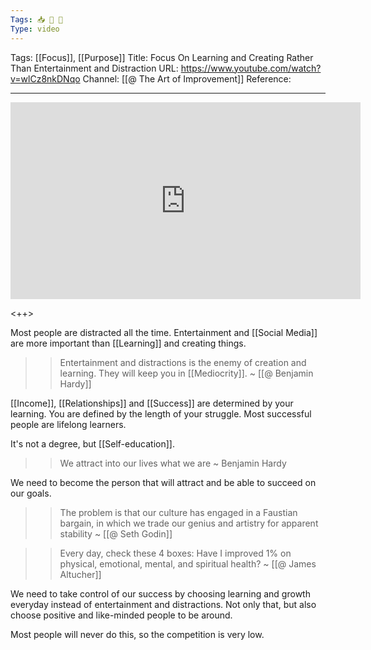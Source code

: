 ```yaml
---
Tags: 📥 🎥 🔴
Type: video
---
```


Tags: [[Focus]], [[Purpose]]
Title: Focus On Learning and Creating Rather Than Entertainment and Distraction
URL: https://www.youtube.com/watch?v=wlCz8nkDNqo
Channel: [[@ The Art of Improvement]]
Reference: 

---

<center>
	<iframe width="560" height="315" src="https://www.youtube.com/embed/wlCz8nkDNqo" frameborder="0" allow="accelerometer; autoplay; encrypted-media; gyroscope; picture-in-picture" allow-fullscreen></iframe>
</center>

<++>

Most people are distracted all the time. Entertainment and [[Social Media]] are more important than [[Learning]] and creating things.

>> Entertainment and distractions is the enemy of creation and learning. They will keep you in [[Mediocrity]].
>> ~ [[@ Benjamin Hardy]]

[[Income]], [[Relationships]] and [[Success]] are determined by your learning. You are defined by the length of your struggle. Most successful people are lifelong learners.

It's not a degree, but [[Self-education]].

>> We attract into our lives what we are
>> ~ Benjamin Hardy

We need to become the person that will attract and be able to succeed on our goals.

>> The problem is that our culture has engaged in a Faustian bargain, in which we trade our genius and artistry for apparent stability
>> ~ [[@ Seth Godin]]

>> Every day, check these 4 boxes: Have I improved 1% on physical, emotional, mental, and spiritual health?
>> ~ [[@ James Altucher]]

We need to take control of our success by choosing learning and growth everyday instead of entertainment and distractions. Not only that, but also choose positive and like-minded people to be around.

Most people will never do this, so the competition is very low.